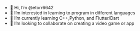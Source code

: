 - 👋 Hi, I’m @etorr6642
- 👀 I’m interested in learning to program in different languages
- 🌱 I’m currently learning C++,Python, and Flutter/Dart
- 💞️ I’m looking to collaborate on creating a video game or app

<!---
etorr6642/etorr6642 is a ✨ special ✨ repository because its `README.md` (this file) appears on your GitHub profile.
You can click the Preview link to take a look at your changes.
--->
